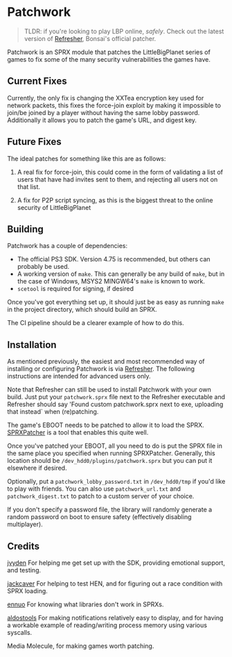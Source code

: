 # Patchwork

> TLDR: if you're looking to play LBP online, *safely*.
> Check out the latest version of [Refresher](https://github.com/LittleBigRefresh/Refresher/releases/latest),
> Bonsai's official patcher.

Patchwork is an SPRX module that patches the LittleBigPlanet series of games
to fix some of the many security vulnerabilities the games have.

## Current Fixes

Currently, the only fix is changing the XXTea encryption key used for network packets,
this fixes the force-join exploit by making it impossible to join/be joined by a player
without having the same lobby password. Additionally it allows you to patch
the game's URL, and digest key.

## Future Fixes

The ideal patches for something like this are as follows:

1. A real fix for force-join, this could come in the form of 
   validating a list of users that have had invites sent to them,
   and rejecting all users not on that list.

2. A fix for P2P script syncing, as this is the biggest threat to the online security
   of LittleBigPlanet
    

## Building

Patchwork has a couple of dependencies:

- The official PS3 SDK. Version 4.75 is recommended, but others can probably be used.
- A working version of `make`. This can generally be any build of `make`, but in the case of Windows, MSYS2 MINGW64's `make` is known to work.
- `scetool` is required for signing, if desired

Once you've got everything set up, it should just be as easy as running `make` in the project directory, which should build an SPRX.

The CI pipeline should be a clearer example of how to do this.

## Installation

As mentioned previously, the easiest and most recommended way of installing or configuring Patchwork is via
[Refresher](https://github.com/LittleBigRefresh/Refresher/releases/latest).
The following instructions are intended for advanced users only.

Note that Refresher can still be used to install Patchwork with your own build. Just put your `patchwork.sprx` file next to the Refresher executable
and Refresher should say 'Found custom patchwork.sprx next to exe, uploading that instead` when (re)patching.

The game's EBOOT needs to be patched to allow it to load the SPRX.
[SPRXPatcher](https://github.com/NotNite/SPRXPatcher) is a tool that enables this quite well.

Once you've patched your EBOOT, all you need to do is put the SPRX file in the same place you specified when running SPRXPatcher.
Generally, this location should be `/dev_hdd0/plugins/patchwork.sprx` but you can put it elsewhere if desired.

Optionally, put a `patchwork_lobby_password.txt` in `/dev_hdd0/tmp` if you'd like to play with friends.
You can also use `patchwork_url.txt` and `patchwork_digest.txt` to patch to a custom server of your choice.

If you don't specify a password file, the library will randomly generate a random password on boot to ensure safety 
(effectively disabling multiplayer).

## Credits

[jvyden](https://github.com/jvyden) For helping me get set up with the SDK, providing emotional support, and testing.

[jackcaver](https://github.com/jackcaver) For helping to test HEN, and for figuring out a race condition with SPRX loading.

[ennuo](https://github.com/ennuo) For knowing what libraries don't work in SPRXs.

[aldostools](https://github.com/aldostools) For making notifications relatively easy to display,
and for having a workable example of reading/writing process memory using various syscalls.


Media Molecule, for making games worth patching.
